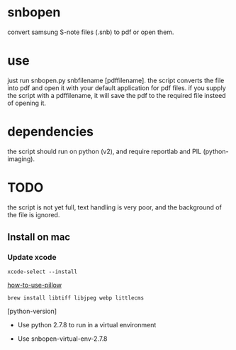 snbopen
=======

convert samsung S-note files (.snb) to pdf or open them.

use
=======
just run snbopen.py snbfilename [pdffilename].
the script converts the file into pdf and open it with your default application for pdf files.
if you supply the script with a pdffilename, it will save the pdf to the required file insteed of opening it.

dependencies
=======
the script should run on python (v2), and require reportlab and PIL (python-imaging).

TODO
=======
the script is not yet full, text handling is very poor, and the background of the file is ignored.

## Install on mac

### Update xcode

```
xcode-select --install
```

[how-to-use-pillow](http://www.pythonforbeginners.com/gui/how-to-use-pillow)

```
brew install libtiff libjpeg webp littlecms
```

[python-version]
* Use python 2.7.8 to run in a virtual environment

* Use snbopen-virtual-env-2.7.8 
